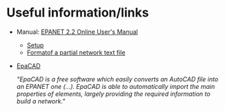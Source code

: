 # Useful information/links

- Manual: [EPANET 2.2 Online User's Manual](https://epanet22.readthedocs.io/en/latest/)
  - [Setup](https://epanet22.readthedocs.io/en/latest/2_quickstart.html#project-setup)
  - [Formatof a partial network text file](https://epanet22.readthedocs.io/en/latest/11_importing_exporting.html#sec-import-partial-net)
- [EpaCAD](https://www.epacad.com/epacad-en.php)

  _"EpaCAD is a free software which easily converts an AutoCAD file into an EPANET one (...). EpaCAD is able to automatically import the main properties of elements, largely providing the required information to build a network."_
